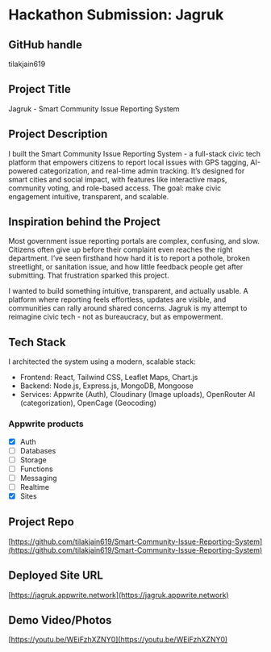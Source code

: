 # Hackathon Submission: Jagruk
## GitHub handle
tilakjain619

## Project Title
Jagruk - Smart Community Issue Reporting System

## Project Description    
I built the Smart Community Issue Reporting System - a full-stack civic tech platform that empowers citizens to report local issues with GPS tagging, AI-powered categorization, and real-time admin tracking. It’s designed for smart cities and social impact, with features like interactive maps, community voting, and role-based access. The goal: make civic engagement intuitive, transparent, and scalable.

## Inspiration behind the Project  
Most government issue reporting portals are complex, confusing, and slow. Citizens often give up before their complaint even reaches the right department. I’ve seen firsthand how hard it is to report a pothole, broken streetlight, or sanitation issue, and how little feedback people get after submitting. That frustration sparked this project.

I wanted to build something intuitive, transparent, and actually usable. A platform where reporting feels effortless, updates are visible, and communities can rally around shared concerns. Jagruk is my attempt to reimagine civic tech - not as bureaucracy, but as empowerment.

## Tech Stack    
I architected the system using a modern, scalable stack:
- Frontend: React, Tailwind CSS, Leaflet Maps, Chart.js
- Backend: Node.js, Express.js, MongoDB, Mongoose
- Services: Appwrite (Auth), Cloudinary (Image uploads), OpenRouter AI (categorization), OpenCage (Geocoding)

### Appwrite products

- [x] Auth
- [ ] Databases
- [ ] Storage
- [ ] Functions
- [ ] Messaging
- [ ] Realtime
- [x] Sites

## Project Repo  
[https://github.com/tilakjain619/Smart-Community-Issue-Reporting-System](https://github.com/tilakjain619/Smart-Community-Issue-Reporting-System)


## Deployed Site URL
[https://jagruk.appwrite.network](https://jagruk.appwrite.network)

## Demo Video/Photos  
[https://youtu.be/WEiFzhXZNY0](https://youtu.be/WEiFzhXZNY0)
